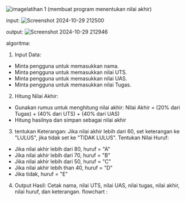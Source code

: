 ![image](https://github.com/user-attachments/assets/8d937fca-f71f-490b-a277-a1468b906d2d)latihan 1 (membuat program menentukan nilai akhir)

input:
![Screenshot 2024-10-29 212500](https://github.com/user-attachments/assets/353f37c9-80f1-415d-b4b0-1ac9a1bb94b4)

output: 
![Screenshot 2024-10-29 212946](https://github.com/user-attachments/assets/6eab4602-7a2b-4396-94b9-e2dc011d9c8f)

algoritma: 
1. Input Data:
- Minta pengguna untuk memasukkan nama.
- Minta pengguna untuk memasukkan nilai UTS.
- Minta pengguna untuk memasukkan nilai UAS.
- Minta pengguna untuk memasukkan nilai Tugas.
2. Hitung Nilai Akhir:
- Gunakan rumus untuk menghitung nilai akhir:
  Nilai Akhir = (20% dari Tugas) + (40% dari UTS) + (40% dari UAS)
- Hitung hasilnya dan simpan sebagai nilai akhir
3. tentukan Keterangan:
   Jika nilai akhir lebih dari 60, set keterangan ke "LULUS", jika tidak set ke "TIDAK LULUS".
   Tentukan Nilai Huruf:
- Jika nilai akhir lebih dari 80, huruf = "A"
- Jika nilai akhir lebih dari 70, huruf = "B"
- Jika nilai akhir lebih dari 50, huruf = "C"
- Jika nilai akhir lebih than 40, huruf = "D"
- Jika tidak, huruf = "E"
4. Output Hasil:
   Cetak nama, nilai UTS, nilai UAS, nilai tugas, nilai akhir, nilai huruf, dan keterangan.
flowchart :

    
